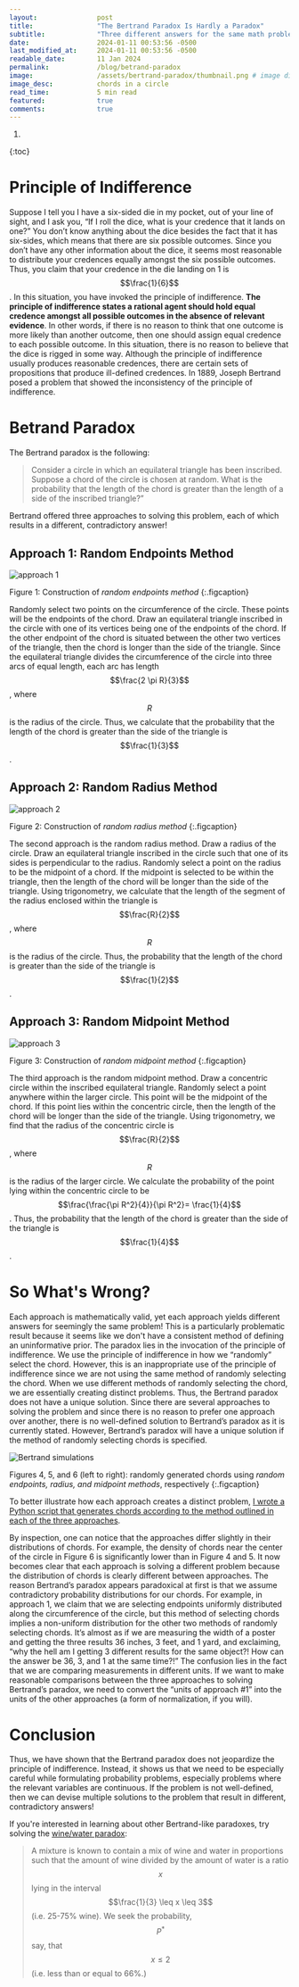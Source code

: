```yaml
---
layout:               post
title:                "The Bertrand Paradox Is Hardly a Paradox"
subtitle:             "Three different answers for the same math problem? Something's wrong..."
date:                 2024-01-11 00:53:56 -0500
last_modified_at:     2024-01-11 00:53:56 -0500
readable_date:        11 Jan 2024
permalink:            /blog/betrand-paradox
image:                /assets/bertrand-paradox/thumbnail.png # image dimensions: 1000 × 668
image_desc:           chords in a circle
read_time:            5 min read
featured:             true
comments:             true
---
```




1. 
{:toc}

# Principle of Indifference

Suppose I tell you I have a six-sided die in my pocket, out of your line of sight, and I ask you, “If I roll the dice, what is your credence that it lands on one?” You don’t know anything about the dice besides the fact that it has six-sides, which means that there are six possible outcomes. Since you don’t have any other information about the dice, it seems most reasonable to distribute your credences equally amongst the six possible outcomes. Thus, you claim that your credence in the die landing on 1 is $$\frac{1}{6}$$. In this situation, you have invoked the principle of indifference. **The principle of indifference states a rational agent should hold equal credence amongst all possible outcomes in the absence of relevant evidence**. In other words, if there is no reason to think that one outcome is more likely than another outcome, then one should assign equal credence to each possible outcome. In this situation, there is no reason to believe that the dice is rigged in some way. Although the principle of indifference usually produces reasonable credences, there are certain sets of propositions that produce ill-defined credences. In 1889, Joseph Bertrand posed a problem that showed the inconsistency of the principle of indifference.

# Betrand Paradox

The Bertrand paradox is the following: 
> Consider a circle in which an equilateral triangle has been inscribed. Suppose a chord of the circle is chosen at random. What is the probability that the length of the chord is greater than the length of a side of the inscribed triangle?”

Bertrand offered three approaches to solving this problem, each of which results in a different, contradictory answer!

## Approach 1: Random Endpoints Method

![approach 1](/assets/bertrand-paradox/bertrand_problem_1.png)

Figure 1: Construction of *random endpoints method*
{:.figcaption}

Randomly select two points on the circumference of the circle. These points will be the endpoints of the chord. Draw an equilateral triangle inscribed in the circle with one of its vertices being one of the endpoints of the chord. If the other endpoint of the chord is situated between the other two vertices of the triangle, then the chord is longer than the side of the triangle. Since the equilateral triangle divides the circumference of the circle into three arcs of equal length, each arc has length $$\frac{2 \pi R}{3}$$, where $$R$$ is the radius of the circle. Thus, we calculate that the probability that the length of the chord is greater than the side of the triangle is $$\frac{1}{3}$$.

## Approach 2: Random Radius Method

![approach 2](/assets/bertrand-paradox/bertrand_problem_2.png)

Figure 2: Construction of *random radius method*
{:.figcaption}

The second approach is the random radius method. Draw a radius of the circle. Draw an equilateral triangle inscribed in the circle such that one of its sides is perpendicular to the radius. Randomly select a point on the radius to be the midpoint of a chord. If the midpoint is selected to be within the triangle, then the length of the chord will be longer than the side of the triangle. Using trigonometry, we calculate that the length of the segment of the radius enclosed within the triangle is $$\frac{R}{2}$$, where $$R$$ is the radius of the circle. Thus, the probability that the length of the chord is greater than the side of the triangle is $$\frac{1}{2}$$.

## Approach 3: Random Midpoint Method

![approach 3](/assets/bertrand-paradox/bertrand_problem_3.png)

Figure 3: Construction of *random midpoint method*
{:.figcaption}

The third approach is the random midpoint method. Draw a concentric circle within the inscribed equilateral triangle. Randomly select a point anywhere within the larger circle. This point will be the midpoint of the chord. If this point lies within the concentric circle, then the length of the chord will be longer than the side of the triangle. Using trigonometry, we find that the radius of the concentric circle is $$\frac{R}{2}$$, where $$R$$ is the radius of the larger circle. We calculate the probability of the point lying within the concentric circle to be $$\frac{\frac{\pi R^2}{4}}{\pi R^2}= \frac{1}{4}$$. Thus, the probability that the length of the chord is greater than the side of the triangle is $$\frac{1}{4}$$.

# So What's Wrong?

Each approach is mathematically valid, yet each approach yields different answers for seemingly the same problem! This is a particularly problematic result because it seems like we don't have a consistent method of defining an uninformative prior. The paradox lies in the invocation of the principle of indifference. We use the principle of indifference in how we “randomly” select the chord. However, this is an inappropriate use of the principle of indifference since we are not using the same method of randomly selecting the chord. When we use different methods of randomly selecting the chord, we are essentially creating distinct problems. Thus, the Bertrand paradox does not have a unique solution. Since there are several approaches to solving the problem and since there is no reason to prefer one approach over another, there is no well-defined solution to Bertrand’s paradox as it is currently stated. However, Bertrand’s paradox will have a unique solution if the method of randomly selecting chords is specified.

![Bertrand simulations](/assets/bertrand-paradox/bertrand_simulations.png)

Figures 4, 5, and 6 (left to right): randomly generated chords using *random endpoints, radius, and midpoint methods*, respectively
{:.figcaption}

To better illustrate how each approach creates a distinct problem, [I wrote a Python script that generates chords according to the method outlined in each of the three approaches](https://github.com/davebanerjee/bertrands-paradox). 

By inspection, one can notice that the approaches differ slightly in their distributions of chords. For example, the density of chords near the center of the circle in Figure 6 is significantly lower than in Figure 4 and 5. It now becomes clear that each approach is solving a different problem because the distribution of chords is clearly different between approaches. The reason Bertrand’s paradox appears paradoxical at first is that we assume contradictory probability distributions for our chords. For example, in approach 1, we claim that we are selecting endpoints uniformly distributed along the circumference of the circle, but this method of selecting chords implies a non-uniform distribution for the other two methods of randomly selecting chords. It’s almost as if we are measuring the width of a poster and getting the three results 36 inches, 3 feet, and 1 yard, and exclaiming, “why the hell am I getting 3 different results for the same object?! How can the answer be 36, 3, and 1 at the same time?!”  The confusion lies in the fact that we are comparing measurements in different units. If we want to make reasonable comparisons between the three approaches to solving Bertrand’s paradox, we need to convert the “units of approach #1” into the units of the other approaches (a form of normalization, if you will).

# Conclusion

Thus, we have shown that the Bertrand paradox does not jeopardize the principle of indifference. Instead, it shows us that we need to be especially careful while formulating probability problems, especially problems where the relevant variables are continuous. If the problem is not well-defined, then we can devise multiple solutions to the problem that result in different, contradictory answers!

If you're interested in learning about other Bertrand-like paradoxes, try solving the [wine/water paradox](https://en.wikipedia.org/wiki/Wine/water_paradox):

> A mixture is known to contain a mix of wine and water in proportions such that the amount of wine divided by the amount of water is a ratio $$x$$ lying in the interval $$\frac{1}{3} \leq x \leq 3$$ (i.e. 25-75% wine). We seek the probability, $$P^{\ast }$$ say, that $$x \leq 2$$ (i.e. less than or equal to 66%.)